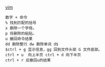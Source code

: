 [vim](../杂项/vim.md) <br>
```vim file:"note"
数字 + 命令
% 找到匹配的括号
x 删除一个字母。
p 将删除的粘贴。
u 撤回命令结果
dd 删除整行 dw 删除单词 d$ 
$ctrl + g 显示信息，gg 回到文件头部 G 文件底部。
ctrl + u  向上半页 ctrl + d 向下半页
ctrl + r 反撤回u的结果

```
